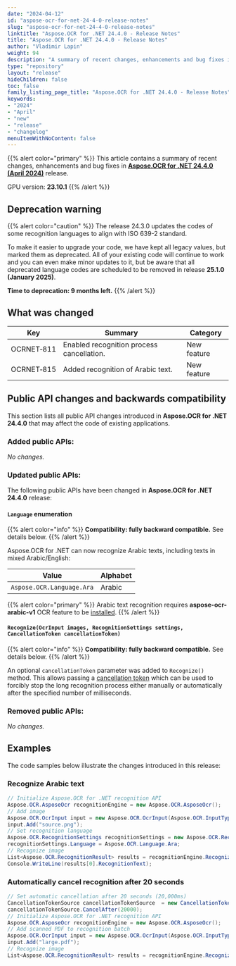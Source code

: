 ```yaml
---
date: "2024-04-12"
id: "aspose-ocr-for-net-24-4-0-release-notes"
slug: "aspose-ocr-for-net-24-4-0-release-notes"
linktitle: "Aspose.OCR for .NET 24.4.0 - Release Notes"
title: "Aspose.OCR for .NET 24.4.0 - Release Notes"
author: "Vladimir Lapin"
weight: 94
description: "A summary of recent changes, enhancements and bug fixes in Aspose.OCR for .NET 24.4.0 (April 2024) release."
type: "repository"
layout: "release"
hideChildren: false
toc: false
family_listing_page_title: "Aspose.OCR for .NET 24.4.0 - Release Notes"
keywords:
- "2024"
- "April"
- "new"
- "release"
- "changelog"
menuItemWithNoContent: false
---
```


{{% alert color="primary" %}}
This article contains a summary of recent changes, enhancements and bug fixes in [**Aspose.OCR for .NET 24.4.0 (April 2024)**](https://www.nuget.org/packages/Aspose.OCR/24.4.0) release.

GPU version: **23.10.1**
{{% /alert %}}

## Deprecation warning

{{% alert color="caution" %}}
The release 24.3.0 updates the codes of some recognition languages to align with ISO 639-2 standard.

To make it easier to upgrade your code, we have kept all legacy values, but marked them as deprecated. All of your existing code will continue to work and you can even make minor updates to it, but be aware that all deprecated language codes are scheduled to be removed in release **25.1.0 (January 2025)**.

**Time to deprecation: 9 months left.**
{{% /alert %}}

## What was changed

Key | Summary | Category
--- | ------- | --------
OCRNET&#8209;811 | Enabled recognition process cancellation. | New feature
OCRNET&#8209;815 | Added recognition of Arabic text. | New feature

## Public API changes and backwards compatibility

This section lists all public API changes introduced in **Aspose.OCR for .NET 24.4.0** that may affect the code of existing applications.

### Added public APIs:

_No changes._

### Updated public APIs:

The following public APIs have been changed in **Aspose.OCR for .NET 24.4.0** release:

#### `Language` enumeration

{{% alert color="info" %}}
**Compatibility: fully backward compatible.** See details below.
{{% /alert %}}

Aspose.OCR for .NET can now recognize Arabic texts, including texts in mixed Arabic/English:

Value          | Alphabet
-------------- | --------
`Aspose.OCR.Language.Ara` | Arabic

{{% alert color="primary" %}}
Arabic text recognition requires **aspose-ocr-arabic-v1** OCR feature to be [installed](https://docs.aspose.com/ocr/java/modules/).
{{% /alert %}}

#### `Recognize(OcrInput images, RecognitionSettings settings, CancellationToken cancellationToken)`

{{% alert color="info" %}}
**Compatibility: fully backward compatible.** See details below.
{{% /alert %}}

An optional `cancellationToken` parameter was added to `Recognize()` method. This allows passing a [cancellation token](https://learn.microsoft.com/en-us/dotnet/api/system.threading.cancellationtoken) which can be used to forcibly stop the long recognition process either manually or automatically after the specified number of milliseconds.

### Removed public APIs:

_No changes._

## Examples

The code samples below illustrate the changes introduced in this release:

### Recognize Arabic text

```csharp
// Initialize Aspose.OCR for .NET recognition API
Aspose.OCR.AsposeOcr recognitionEngine = new Aspose.OCR.AsposeOcr();
// Add image
Aspose.OCR.OcrInput input = new Aspose.OCR.OcrInput(Aspose.OCR.InputType.SingleImage);
input.Add("source.png");
// Set recognition language
Aspose.OCR.RecognitionSettings recognitionSettings = new Aspose.OCR.RecognitionSettings();
recognitionSettings.Language = Aspose.OCR.Language.Ara;
// Recognize image
List<Aspose.OCR.RecognitionResult> results = recognitionEngine.Recognize(input, recognitionSettings);
Console.WriteLine(results[0].RecognitionText);
```

### Automatically cancel recognition after 20 seconds

```csharp
// Set automatic cancellation after 20 seconds (20,000ms)
CancellationTokenSource cancellationTokenSource  = new CancellationTokenSource();
cancellationTokenSource.CancelAfter(20000);
// Initialize Aspose.OCR for .NET recognition API
Aspose.OCR.AsposeOcr recognitionEngine = new Aspose.OCR.AsposeOcr();
// Add scanned PDF to recognition batch
Aspose.OCR.OcrInput input = new Aspose.OCR.OcrInput(Aspose.OCR.InputType.PDF);
input.Add("large.pdf");
// Recognize image
List<Aspose.OCR.RecognitionResult> results = recognitionEngine.Recognize(input, null, cancellationTokenSource.Token);
```

